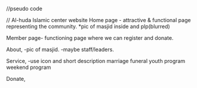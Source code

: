 //pseudo code 

// Al-huda Islamic center website 
Home page - attractive & functional page representing the community. 
*pic of masjid inside and plp(blurred)

Member page- functioning page where we can register and donate.

About,
-pic of masjid.
-maybe staff/leaders. 

Service, 
-use icon and short description 
marriage
funeral
youth program
weekend program

Donate,